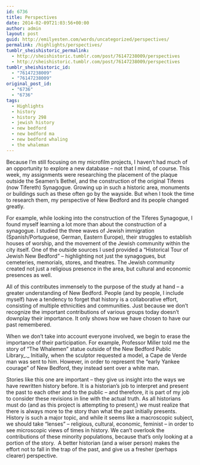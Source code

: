 ```yaml
---
id: 6736
title: Perspectives
date: 2014-02-09T21:03:56+00:00
author: admin
layout: post
guid: http://emilyesten.com/words/uncategorized/perspectives/
permalink: /highlights/perspectives/
tumblr_sheishistoric_permalink:
  - http://sheishistoric.tumblr.com/post/76147238009/perspectives
  - http://sheishistoric.tumblr.com/post/76147238009/perspectives
tumblr_sheishistoric_id:
  - "76147238009"
  - "76147238009"
original_post_id:
  - "6736"
  - "6736"
tags:
  - Highlights
  - history
  - history 298
  - jewish history
  - new bedford
  - new bedford ma
  - new bedford whaling
  - the whaleman
---
```

Because I’m still focusing on my microfilm projects, I haven’t had much of an opportunity to explore a new database – not that I mind, of course. This week, my assignments were researching the placement of the plaque outside the Seamen’s Bethel, and the construction of the original Tiferes (now Tifereth) Synagogue. Growing up in such a historic area, monuments or buildings such as these often go by the wayside. But when I took the time to research them, my perspective of New Bedford and its people changed greatly.  

<!-- more -->

For example, while looking into the construction of the Tiferes Synagogue, I found myself learning a lot more than about the construction of a synagogue. I studied the three waves of Jewish immigration (Spanish/Portuguese, German, Eastern Europe), their struggles to establish houses of worship, and the movement of the Jewish community within the city itself. One of the outside sources I used provided a “Historical Tour of Jewish New Bedford” – highlighting not just the synagogues, but cemeteries, memorials, stores, and theatres. The Jewish community created not just a religious presence in the area, but cultural and economic presences as well.

All of this contributes immensely to the purpose of the study at hand – a greater understanding of New Bedford. People (and by people, I include myself) have a tendency to forget that history is a collaborative effort, consisting of multiple ethnicities and communities. Just because we don’t recognize the important contributions of various groups today doesn’t downplay their importance. It only shows how we have chosen to have our past remembered.

When we don’t take into account everyone involved, we begin to erase the importance of their participation. For example, Professor Miller told me the story of “The Whalemen” statue outside of the New Bedford Public Library_._ Initially, when the sculptor requested a model, a Cape de Verde man was sent to him. However, in order to represent the “early Yankee courage” of New Bedford, they instead sent over a white man.  

Stories like this one are important – they give us insight into the ways we have rewritten history before. It is a historian’s job to interpret and present the past to each other and to the public – and therefore, it is part of my job to consider these revisions in line with the actual truth. As all historians must do (and as this project is attempting to present,) we must realize that there is always more to the story than what the past initially presents. History is such a major topic, and while it seems like a macroscopic subject, we should take “lenses” – religious, cultural, economic, feminist – in order to see microscopic views of times in history. We can’t overlook the contributions of these minority populations, because that’s only looking at a portion of the story.  A better historian (and a wiser person) makes the effort not to fall in the trap of the past, and give us a fresher (perhaps clearer) perspective. 
